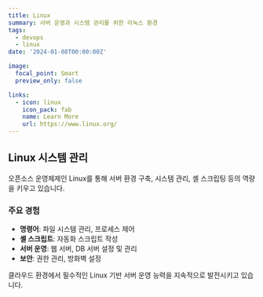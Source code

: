 ```yaml
---
title: Linux
summary: 서버 운영과 시스템 관리를 위한 리눅스 환경
tags:
  - devops
  - linux
date: '2024-01-08T00:00:00Z'

image:
  focal_point: Smart
  preview_only: false

links:
  - icon: linux
    icon_pack: fab
    name: Learn More
    url: https://www.linux.org/
---
```


## Linux 시스템 관리

오픈소스 운영체제인 Linux를 통해 서버 환경 구축, 시스템 관리, 셸 스크립팅 등의 역량을 키우고 있습니다.

### 주요 경험
- **명령어**: 파일 시스템 관리, 프로세스 제어
- **셸 스크립트**: 자동화 스크립트 작성
- **서버 운영**: 웹 서버, DB 서버 설정 및 관리
- **보안**: 권한 관리, 방화벽 설정

클라우드 환경에서 필수적인 Linux 기반 서버 운영 능력을 지속적으로 발전시키고 있습니다.